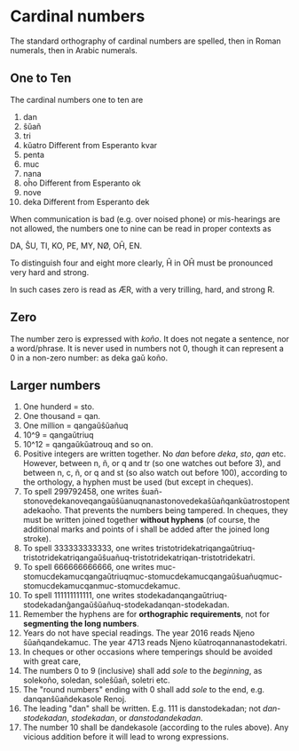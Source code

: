 Cardinal numbers
================

The standard orthography of cardinal numbers are spelled, then in Roman numerals, then in Arabic numerals. 

One to Ten
----------

The cardinal numbers one to ten are

1. dan
1. ŝŭañ
1. tri
1. kŭatro       Different from Esperanto kvar
1. penta
1. muc
1. nana
1. oĥo          Different from Esperanto ok
1. nove 
1. deka         Different from Esperanto dek

When communication is bad (e.g. over noised phone) or mis-hearings are not allowed, the numbers one to nine can be read in proper contexts as

DA, ŜU, TI, KO, PE, MY, NØ, OĤ, EN. 

To distinguish four and eight more clearly, Ĥ in OĤ must be pronounced very hard and strong. 

In such cases zero is read as ÆR, with a very trilling, hard, and strong R. 

Zero
----

The number zero is expressed with _koño_. It does not negate a sentence, nor a word/phrase. It is never used in numbers not 0, though it can represent a 0 in a non-zero number: as deka gaŭ koño. 

Larger numbers
--------------

1. One hunderd = sto. 
1. One thousand = qan. 
1. One million = qangaŭŝŭañuq
1. 10^9 = qangaŭtriuq
1. 10^12 = qangaŭkŭatrouq and so on. 
1. Positive integers are written together. No _dan_ before _deka_, _sto_, _qan_ etc. However, between n, ñ, or q and tr (so one watches out before 3), and between n, c, ñ, or q and st (so also watch out before 100), according to the orthology, a hyphen must be used (but except in cheques).  
  1. To spell 299792458, one writes ŝuañ-stonovedekanoveqangaŭŝŭanuqnanastonovedekaŝŭañqankŭatrostopentadekaoĥo. 
  That prevents the numbers being tampered. In cheques, they must be written joined together **without hyphens** (of course, the additional marks and points of i shall be added after the joined long stroke). 
  1. To spell 333333333333, one writes tristotridekatriqangaŭtriuq-tristotridekatriqangaŭŝuañuq-tristotridekatriqan-tristotridekatri. 
  1. To spell 666666666666, one writes muc-stomucdekamucqangaŭtriuqmuc-stomucdekamucqangaŭŝuañuqmuc-stomucdekamucqanmuc-stomucdekamuc. 
  1. To spell 111111111111, one writes stodekadanqangaŭtriuq-stodekadanĝangaŭŝŭañuq-stodekadanqan-stodekadan. 
  1. Remember the hyphens are for **orthographic requirements**, not for **segmenting the long numbers**. 
  1. Years do not have special readings. The year 2016 reads Njeno ŝŭañqandekamuc. The year 4713 reads Njeno kŭatroqannanastodekatri.  
1. In cheques or other occasions where temperings should be avoided with great care, 
  1. The numbers 0 to 9 (inclusive) shall add _sole_ to the _beginning_, as solekoño, soledan, soleŝŭañ, soletri etc. 
  1. The "round numbers" ending with 0 shall add _sole_ to the end, e.g. danqanŝŭañdekasole Renoj. 
  1. The leading "dan" shall be written. E.g. 111 is danstodekadan; not _dan-stodekadan_, _stodekadan_, or _danstodandekadan_. 
  1. The number 10 shall be dandekasole (according to the rules above). Any vicious addition before it will lead to wrong expressions. 
  
